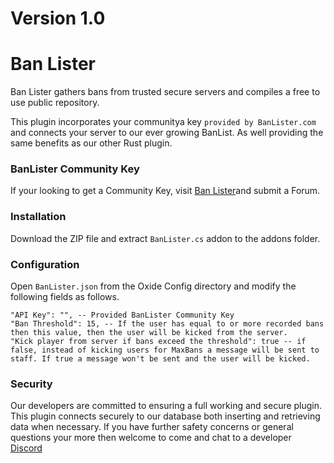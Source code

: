 # Version 1.0

# Ban Lister

Ban Lister gathers bans from trusted secure servers and compiles a free to use public repository.

This plugin incorporates your communitya key ```provided by BanLister.com``` and connects your server to our ever growing BanList. As well providing the same benefits as our other Rust plugin.

### BanLister Community Key

If your looking to get a Community Key, visit [Ban Lister](https://BanLister.com/rip)and submit a Forum.

### Installation

Download the ZIP file and extract ```BanLister.cs``` addon to the addons folder.

### Configuration

Open ```BanLister.json``` from the Oxide Config directory and modify the following fields as follows.
```
"API Key": "", -- Provided BanLister Community Key
"Ban Threshold": 15, -- If the user has equal to or more recorded bans then this value, then the user will be kicked from the server.
"Kick player from server if bans exceed the threshold": true -- if false, instead of kicking users for MaxBans a message will be sent to staff. If true a message won't be sent and the user will be kicked.
```

### Security

Our developers are committed to ensuring a full working and secure plugin. This plugin connects securely to our database both inserting and retrieving data when necessary. If you have further safety concerns or general questions your more then welcome to come and chat to a developer [Discord](https://BanLister.com/Discord)
